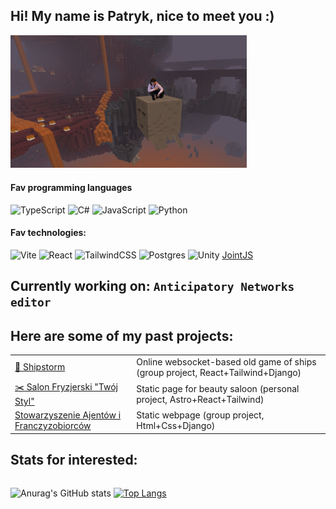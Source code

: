 <h2>Hi! My name is Patryk, nice to meet you :)</h2>
<img src="ghastTravel.png" alt="epic photo of me" style="width:75%">

<h4> Fav programming languages </h4>

![TypeScript](https://img.shields.io/badge/typescript-%23007ACC.svg?style=for-the-badge&logo=typescript&logoColor=white)
![C#](https://img.shields.io/badge/c%23-%23239120.svg?style=for-the-badge&logo=c-sharp&logoColor=white)
![JavaScript](https://img.shields.io/badge/javascript-%23323330.svg?style=for-the-badge&logo=javascript&logoColor=%23F7DF1E)
![Python](https://img.shields.io/badge/python-3670A0?style=for-the-badge&logo=python&logoColor=ffdd54)

<h4> Fav technologies: </h4>
<div>
  
  ![Vite](https://img.shields.io/badge/vite-%23646CFF.svg?style=for-the-badge&logo=vite&logoColor=white)
  ![React](https://img.shields.io/badge/react-%2320232a.svg?style=for-the-badge&logo=react&logoColor=%2361DAFB)
  ![TailwindCSS](https://img.shields.io/badge/tailwindcss-%2338B2AC.svg?style=for-the-badge&logo=tailwind-css&logoColor=white)
  ![Postgres](https://img.shields.io/badge/postgres-%23316192.svg?style=for-the-badge&logo=postgresql&logoColor=white)
  ![Unity](https://img.shields.io/badge/unity-%23000000.svg?style=for-the-badge&logo=unity&logoColor=white)
  [JointJS](https://www.jointjs.com)
</div>

<h2>Currently working on: <code>Anticipatory Networks editor</code></h2>

<h2> Here are some of my past projects: </h2>

|||
| - | - |
| [🚢 Shipstorm](https://github.com/Stateczki/statki-online)  | Online websocket-based old game of ships (group project, React+Tailwind+Django) |
| [✂️ Salon Fryzjerski "Twój Styl"](https://github.com/razogarz/SalonRevamp) | Static page for beauty saloon (personal project, Astro+React+Tailwind) |
|  [Stowarzyszenie Ajentów i Franczyzobiorców](https://github.com/jeisenberger/Razem-Strona)  | Static webpage (group project, Html+Css+Django) |

<h2> Stats for interested: </h2>

<div style="display:flex">
  
![Anurag's GitHub stats](https://github-readme-stats.vercel.app/api?username=razogarz&show_icons=true&theme=synthwave)
[![Top Langs](https://github-readme-stats.vercel.app/api/top-langs/?username=razogarz&hide_progress=true)](https://github.com/anuraghazra/github-readme-stats)  

</div>

